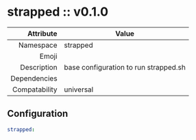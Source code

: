 # strapped :: v0.1.0

| Attribute     | Value |
|--------------:|----|
| Namespace     | strapped |
| Emoji         |  |
| Description   | base configuration to run strapped.sh |
| Dependencies  |  |
| Compatability | universal  |

## Configuration

```yml
strapped:
```
